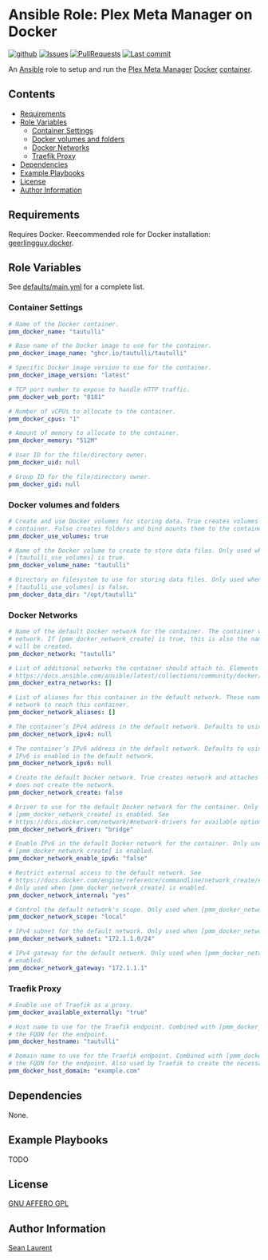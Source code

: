 # Ansible Role: Plex Meta Manager on Docker <!-- omit in toc -->

[![github](https://github.com/organicveggie/ansible.pmm_docker/workflows/Lint/badge.svg)](https://github.com/organicveggie/ansible.pmm_docker/actions)
[![Issues](https://img.shields.io/github/issues/organicveggie/ansible.pmm_docker.svg)](https://github.com/organicveggie/ansible.pmm_docker/issues/)
[![PullRequests](https://img.shields.io/github/issues-pr-closed-raw/organicveggie/ansible.pmm_docker.svg)](https://github.com/organicveggie/ansible.pmm_docker/pulls/)
[![Last commit](https://img.shields.io/github/last-commit/organicveggie/ansible.pmm_docker?logo=github)](https://github.com/organicveggie/ansible.pmm_docker/commits/main)

An [Ansible](https://www.ansible.com/) role to setup and run the
[Plex Meta Manager](https://metamanager.wiki/en/latest//) [Docker](http://www.docker.com)
[container](https://hub.docker.com/r/meisnate12/plex-meta-manager).

## Contents <!-- omit in toc -->

- [Requirements](#requirements)
- [Role Variables](#role-variables)
  - [Container Settings](#container-settings)
  - [Docker volumes and folders](#docker-volumes-and-folders)
  - [Docker Networks](#docker-networks)
  - [Traefik Proxy](#traefik-proxy)
- [Dependencies](#dependencies)
- [Example Playbooks](#example-playbooks)
- [License](#license)
- [Author Information](#author-information)

## Requirements

Requires Docker. Reecommended role for Docker installation:
[geerlingguy.docker](https://galaxy.ansible.com/geerlingguy/docker).

## Role Variables

See [defaults/main.yml](defaults/main.yml) for a complete list.

### Container Settings

```yaml
# Name of the Docker container.
pmm_docker_name: "tautulli"

# Base name of the Docker image to use for the container.
pmm_docker_image_name: "ghcr.io/tautulli/tautulli"

# Specific Docker image version to use for the container.
pmm_docker_image_version: "latest"

# TCP port number to expose to handle HTTP traffic.
pmm_docker_web_port: "8181"

# Number of vCPUs to allocate to the container.
pmm_docker_cpus: "1"

# Amount of memory to allocate to the container.
pmm_docker_memory: "512M"

# User ID for the file/directory owner.
pmm_docker_uid: null

# Group ID for the file/directory owner.
pmm_docker_gid: null
```

### Docker volumes and folders

```yaml
# Create and use Docker volumes for storing data. True creates volumes and attaches them to the
# container. False creates folders and bind mounts them to the container.
pmm_docker_use_volumes: true

# Name of the Docker volume to create to store data files. Only used when
# [tautulli_use_volumes] is true.
pmm_docker_volume_name: "tautulli"

# Directory on filesystem to use for storing data files. Only used when
# [tautulli_use_volumes] is false.
pmm_docker_data_dir: "/opt/tautulli"
```

### Docker Networks

```yaml
# Name of the default Docker network for the container. The container will *always* attach to this
# network. If [pmm_docker_network_create] is true, this is also the name of the network which
# will be created.
pmm_docker_network: "tautulli"

# List of additional networks the container should attach to. Elements should be dictionaries like
# https://docs.ansible.com/ansible/latest/collections/community/docker/docker_container_module.html#parameter-networks.
pmm_docker_extra_networks: []

# List of aliases for this container in the default network. These names can be used in the default
# network to reach this container.
pmm_docker_network_aliases: []

# The container’s IPv4 address in the default network. Defaults to using DHCP.
pmm_docker_network_ipv4: null

# The container’s IPv6 address in the default network. Defaults to using DHCP. Only applies if
# IPv6 is enabled in the default network.
pmm_docker_network_ipv6: null

# Create the default Docker network. True creates network and attaches the container to it. False
# does not create the network.
pmm_docker_network_create: false

# Driver to use for the default Docker network for the container. Only used when
# [pmm_docker_network_create] is enabled. See
# https://docs.docker.com/network/#network-drivers for available options.
pmm_docker_network_driver: "bridge"

# Enable IPv6 in the default Docker network for the container. Only used when
# [pmm_docker_network_create] is enabled.
pmm_docker_network_enable_ipv6: "false"

# Restrict external access to the default network. See
# https://docs.docker.com/engine/reference/commandline/network_create/#network-internal-mode.
# Only used when [pmm_docker_network_create] is enabled.
pmm_docker_network_internal: "yes"

# Control the default network's scope. Only used when [pmm_docker_network_create] is enabled.
pmm_docker_network_scope: "local"

# IPv4 subnet for the default network. Only used when [pmm_docker_network_create] is enabled.
pmm_docker_network_subnet: "172.1.1.0/24"

# IPv4 gateway for the default network. Only used when [pmm_docker_network_create] is
# enabled.
pmm_docker_network_gateway: "172.1.1.1"
```

### Traefik Proxy

```yaml
# Enable use of Traefik as a proxy.
pmm_docker_available_externally: "true"

# Host name to use for the Traefik endpoint. Combined with [pmm_docker_host_domain] to form
# the FQDN for the endpoint.
pmm_docker_hostname: "tautulli"

# Domain name to use for the Traefik endpoint. Combined with [pmm_docker_hostname] to form
# the FQDN for the endpoint. Also used by Traefik to create the necessary Let's Encrypt certificate.
pmm_docker_host_domain: "example.com"
```

## Dependencies

None.

## Example Playbooks

TODO

## License

[GNU AFFERO GPL](LICENSE)

## Author Information

[Sean Laurent](http://github/organicveggie)
